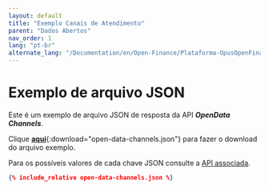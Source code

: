 ```yaml
---
layout: default
title: "Exemplo Canais de Atendimento"
parent: "Dados Abertos"
nav_order: 1
lang: "pt-br"
alternate_lang: "/Documentation/en/Open-Finance/Plataforma-OpusOpenFinance/Integração/apis-dados-abertos/DadosAbertos-Channels/"
---
```


# Exemplo de arquivo JSON

Este é um exemplo de arquivo JSON de resposta da API ***OpenData Channels***.

Clique [**aqui**](open-data-channels.json){:download="open-data-channels.json"} para fazer o download do arquivo exemplo.

Para os possíveis valores de cada chave JSON consulte a [API associada][Link-API].

```json
{% include_relative open-data-channels.json %}
```

[Link-API]: ../../../../swagger-ui/index.html?api=open-data-channels
